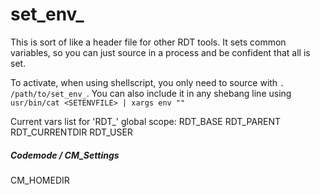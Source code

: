 # set_env_

This is sort of like a header file for other RDT tools. It sets common variables, so you can just source in a process and be confident that all is set.

To activate, when using shellscript, you only need to source with `. /path/to/set_env_`. You can also include it in any shebang line using `usr/bin/cat <SETENVFILE> | xargs env ""`

Current vars list for 'RDT_' global scope:
RDT_BASE
RDT_PARENT
RDT_CURRENTDIR
RDT_USER

##### Codemode / CM_Settings

CM_HOMEDIR